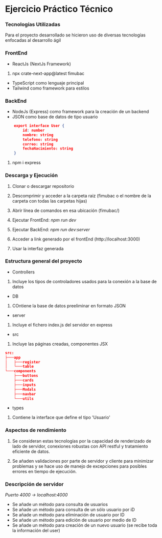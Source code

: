 # Ejercicio Práctico Técnico


### Tecnologías Utilizadas

Para el proyecto desarrollado se hicieron uso de diversas tecnologías enfocadas al desarrollo ágil

### FrontEnd
* ReactJs (NextJs Framework)
1. npx crate-next-app@latest fimubac
* TypeScript como lenguaje principal
* Tailwind como framework para estilos

### BackEnd 
* NodeJs (Express) como framework para la creación de un backend
* JSON como base de datos de tipo usuario

```json
    export interface User {
        id: number
        nombre: string
        telefono: string
        correo: string
        fechaNacimiento: string
    }
```

1. npm i express


### Descarga y Ejecución
1. Clonar o descargar repositorio

2. Descomprimir y acceder a la carpeta raiz (fimubac o el nombre de la carpeta con todas las carpetas hijas)

3. Abrir línea de comandos en esa ubicación (fimubac/)

4. Ejecutar FrontEnd: *npm run dev*
5. Ejecutar BackEnd: *npm run dev:server*

6. Acceder a link generado por el frontEnd (http://localhost:3000)

7. Usar la interfaz generada


### Estructura general del proyecto

* Controllers
1. Incluye los tipos de controladores usados para la conexión a la base de datos

* DB
1. COntiene la base de datos preeliminar en formato JSON

* server
1. Incluye el fichero index.js del servidor en express

* src
1. Incluye las páginas creadas, componentes JSX

```json
src:
├───app
│   ├───register
│   └───table
└───components
    ├───buttons
    ├───cards
    ├───inputs
    ├───Modals
    ├───navbar
    └───utils

```

* types
1. Contiene la interface que define el tipo 'Usuario'



### Aspectos de rendimiento 

1. Se consideran estas tecnologías por la capacidad de renderizado de lado de servidor, conexiones robustas con API restful y tratamiento eficiente de datos.

2. Se añaden validaciones por parte de servidor y cliente para minimizar problemas y se hace uso de manejo de excepciones para posibles errores en tiempo de ejecución.


### Descripción de servidor

*Puerto 4000 -> localhost:4000*

* Se añade un método para consulta de usuarios
* Se añade un método para consulta de un sólo usuario por iD
* Se añade un método para eliminación de usuario por ID
* Se añade un método para edición de usuario por medio de ID
* Se añade un método para creación de un nuevo usuario (se recibe toda la información del user)